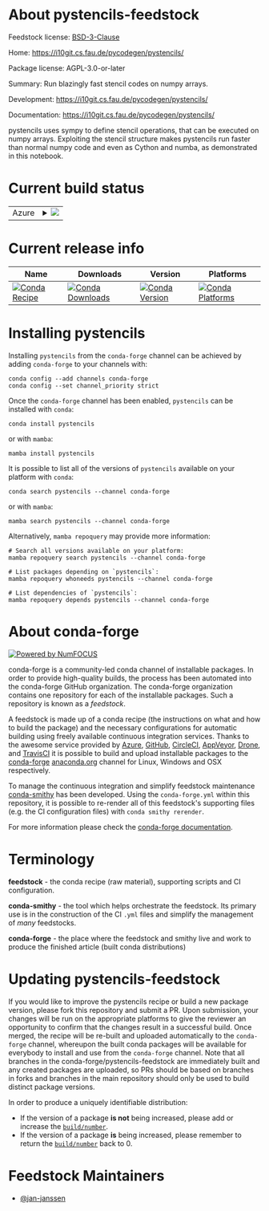 About pystencils-feedstock
==========================

Feedstock license: [BSD-3-Clause](https://github.com/conda-forge/pystencils-feedstock/blob/main/LICENSE.txt)

Home: https://i10git.cs.fau.de/pycodegen/pystencils/

Package license: AGPL-3.0-or-later

Summary: Run blazingly fast stencil codes on numpy arrays.

Development: https://i10git.cs.fau.de/pycodegen/pystencils/

Documentation: https://i10git.cs.fau.de/pycodegen/pystencils/

pystencils uses sympy to define stencil operations, that can be
executed on numpy arrays. Exploiting the stencil structure makes
pystencils run faster than normal numpy code and even as Cython and
numba, as demonstrated in this notebook.


Current build status
====================


<table>
    
  <tr>
    <td>Azure</td>
    <td>
      <details>
        <summary>
          <a href="https://dev.azure.com/conda-forge/feedstock-builds/_build/latest?definitionId=13109&branchName=main">
            <img src="https://dev.azure.com/conda-forge/feedstock-builds/_apis/build/status/pystencils-feedstock?branchName=main">
          </a>
        </summary>
        <table>
          <thead><tr><th>Variant</th><th>Status</th></tr></thead>
          <tbody><tr>
              <td>linux_64_python3.10.____cpython</td>
              <td>
                <a href="https://dev.azure.com/conda-forge/feedstock-builds/_build/latest?definitionId=13109&branchName=main">
                  <img src="https://dev.azure.com/conda-forge/feedstock-builds/_apis/build/status/pystencils-feedstock?branchName=main&jobName=linux&configuration=linux%20linux_64_python3.10.____cpython" alt="variant">
                </a>
              </td>
            </tr><tr>
              <td>linux_64_python3.11.____cpython</td>
              <td>
                <a href="https://dev.azure.com/conda-forge/feedstock-builds/_build/latest?definitionId=13109&branchName=main">
                  <img src="https://dev.azure.com/conda-forge/feedstock-builds/_apis/build/status/pystencils-feedstock?branchName=main&jobName=linux&configuration=linux%20linux_64_python3.11.____cpython" alt="variant">
                </a>
              </td>
            </tr><tr>
              <td>linux_64_python3.12.____cpython</td>
              <td>
                <a href="https://dev.azure.com/conda-forge/feedstock-builds/_build/latest?definitionId=13109&branchName=main">
                  <img src="https://dev.azure.com/conda-forge/feedstock-builds/_apis/build/status/pystencils-feedstock?branchName=main&jobName=linux&configuration=linux%20linux_64_python3.12.____cpython" alt="variant">
                </a>
              </td>
            </tr><tr>
              <td>linux_64_python3.8.____cpython</td>
              <td>
                <a href="https://dev.azure.com/conda-forge/feedstock-builds/_build/latest?definitionId=13109&branchName=main">
                  <img src="https://dev.azure.com/conda-forge/feedstock-builds/_apis/build/status/pystencils-feedstock?branchName=main&jobName=linux&configuration=linux%20linux_64_python3.8.____cpython" alt="variant">
                </a>
              </td>
            </tr><tr>
              <td>linux_64_python3.9.____73_pypy</td>
              <td>
                <a href="https://dev.azure.com/conda-forge/feedstock-builds/_build/latest?definitionId=13109&branchName=main">
                  <img src="https://dev.azure.com/conda-forge/feedstock-builds/_apis/build/status/pystencils-feedstock?branchName=main&jobName=linux&configuration=linux%20linux_64_python3.9.____73_pypy" alt="variant">
                </a>
              </td>
            </tr><tr>
              <td>linux_64_python3.9.____cpython</td>
              <td>
                <a href="https://dev.azure.com/conda-forge/feedstock-builds/_build/latest?definitionId=13109&branchName=main">
                  <img src="https://dev.azure.com/conda-forge/feedstock-builds/_apis/build/status/pystencils-feedstock?branchName=main&jobName=linux&configuration=linux%20linux_64_python3.9.____cpython" alt="variant">
                </a>
              </td>
            </tr><tr>
              <td>osx_64_python3.10.____cpython</td>
              <td>
                <a href="https://dev.azure.com/conda-forge/feedstock-builds/_build/latest?definitionId=13109&branchName=main">
                  <img src="https://dev.azure.com/conda-forge/feedstock-builds/_apis/build/status/pystencils-feedstock?branchName=main&jobName=osx&configuration=osx%20osx_64_python3.10.____cpython" alt="variant">
                </a>
              </td>
            </tr><tr>
              <td>osx_64_python3.11.____cpython</td>
              <td>
                <a href="https://dev.azure.com/conda-forge/feedstock-builds/_build/latest?definitionId=13109&branchName=main">
                  <img src="https://dev.azure.com/conda-forge/feedstock-builds/_apis/build/status/pystencils-feedstock?branchName=main&jobName=osx&configuration=osx%20osx_64_python3.11.____cpython" alt="variant">
                </a>
              </td>
            </tr><tr>
              <td>osx_64_python3.12.____cpython</td>
              <td>
                <a href="https://dev.azure.com/conda-forge/feedstock-builds/_build/latest?definitionId=13109&branchName=main">
                  <img src="https://dev.azure.com/conda-forge/feedstock-builds/_apis/build/status/pystencils-feedstock?branchName=main&jobName=osx&configuration=osx%20osx_64_python3.12.____cpython" alt="variant">
                </a>
              </td>
            </tr><tr>
              <td>osx_64_python3.8.____cpython</td>
              <td>
                <a href="https://dev.azure.com/conda-forge/feedstock-builds/_build/latest?definitionId=13109&branchName=main">
                  <img src="https://dev.azure.com/conda-forge/feedstock-builds/_apis/build/status/pystencils-feedstock?branchName=main&jobName=osx&configuration=osx%20osx_64_python3.8.____cpython" alt="variant">
                </a>
              </td>
            </tr><tr>
              <td>osx_64_python3.9.____73_pypy</td>
              <td>
                <a href="https://dev.azure.com/conda-forge/feedstock-builds/_build/latest?definitionId=13109&branchName=main">
                  <img src="https://dev.azure.com/conda-forge/feedstock-builds/_apis/build/status/pystencils-feedstock?branchName=main&jobName=osx&configuration=osx%20osx_64_python3.9.____73_pypy" alt="variant">
                </a>
              </td>
            </tr><tr>
              <td>osx_64_python3.9.____cpython</td>
              <td>
                <a href="https://dev.azure.com/conda-forge/feedstock-builds/_build/latest?definitionId=13109&branchName=main">
                  <img src="https://dev.azure.com/conda-forge/feedstock-builds/_apis/build/status/pystencils-feedstock?branchName=main&jobName=osx&configuration=osx%20osx_64_python3.9.____cpython" alt="variant">
                </a>
              </td>
            </tr><tr>
              <td>win_64_python3.10.____cpython</td>
              <td>
                <a href="https://dev.azure.com/conda-forge/feedstock-builds/_build/latest?definitionId=13109&branchName=main">
                  <img src="https://dev.azure.com/conda-forge/feedstock-builds/_apis/build/status/pystencils-feedstock?branchName=main&jobName=win&configuration=win%20win_64_python3.10.____cpython" alt="variant">
                </a>
              </td>
            </tr><tr>
              <td>win_64_python3.11.____cpython</td>
              <td>
                <a href="https://dev.azure.com/conda-forge/feedstock-builds/_build/latest?definitionId=13109&branchName=main">
                  <img src="https://dev.azure.com/conda-forge/feedstock-builds/_apis/build/status/pystencils-feedstock?branchName=main&jobName=win&configuration=win%20win_64_python3.11.____cpython" alt="variant">
                </a>
              </td>
            </tr><tr>
              <td>win_64_python3.12.____cpython</td>
              <td>
                <a href="https://dev.azure.com/conda-forge/feedstock-builds/_build/latest?definitionId=13109&branchName=main">
                  <img src="https://dev.azure.com/conda-forge/feedstock-builds/_apis/build/status/pystencils-feedstock?branchName=main&jobName=win&configuration=win%20win_64_python3.12.____cpython" alt="variant">
                </a>
              </td>
            </tr><tr>
              <td>win_64_python3.8.____cpython</td>
              <td>
                <a href="https://dev.azure.com/conda-forge/feedstock-builds/_build/latest?definitionId=13109&branchName=main">
                  <img src="https://dev.azure.com/conda-forge/feedstock-builds/_apis/build/status/pystencils-feedstock?branchName=main&jobName=win&configuration=win%20win_64_python3.8.____cpython" alt="variant">
                </a>
              </td>
            </tr><tr>
              <td>win_64_python3.9.____73_pypy</td>
              <td>
                <a href="https://dev.azure.com/conda-forge/feedstock-builds/_build/latest?definitionId=13109&branchName=main">
                  <img src="https://dev.azure.com/conda-forge/feedstock-builds/_apis/build/status/pystencils-feedstock?branchName=main&jobName=win&configuration=win%20win_64_python3.9.____73_pypy" alt="variant">
                </a>
              </td>
            </tr><tr>
              <td>win_64_python3.9.____cpython</td>
              <td>
                <a href="https://dev.azure.com/conda-forge/feedstock-builds/_build/latest?definitionId=13109&branchName=main">
                  <img src="https://dev.azure.com/conda-forge/feedstock-builds/_apis/build/status/pystencils-feedstock?branchName=main&jobName=win&configuration=win%20win_64_python3.9.____cpython" alt="variant">
                </a>
              </td>
            </tr>
          </tbody>
        </table>
      </details>
    </td>
  </tr>
</table>

Current release info
====================

| Name | Downloads | Version | Platforms |
| --- | --- | --- | --- |
| [![Conda Recipe](https://img.shields.io/badge/recipe-pystencils-green.svg)](https://anaconda.org/conda-forge/pystencils) | [![Conda Downloads](https://img.shields.io/conda/dn/conda-forge/pystencils.svg)](https://anaconda.org/conda-forge/pystencils) | [![Conda Version](https://img.shields.io/conda/vn/conda-forge/pystencils.svg)](https://anaconda.org/conda-forge/pystencils) | [![Conda Platforms](https://img.shields.io/conda/pn/conda-forge/pystencils.svg)](https://anaconda.org/conda-forge/pystencils) |

Installing pystencils
=====================

Installing `pystencils` from the `conda-forge` channel can be achieved by adding `conda-forge` to your channels with:

```
conda config --add channels conda-forge
conda config --set channel_priority strict
```

Once the `conda-forge` channel has been enabled, `pystencils` can be installed with `conda`:

```
conda install pystencils
```

or with `mamba`:

```
mamba install pystencils
```

It is possible to list all of the versions of `pystencils` available on your platform with `conda`:

```
conda search pystencils --channel conda-forge
```

or with `mamba`:

```
mamba search pystencils --channel conda-forge
```

Alternatively, `mamba repoquery` may provide more information:

```
# Search all versions available on your platform:
mamba repoquery search pystencils --channel conda-forge

# List packages depending on `pystencils`:
mamba repoquery whoneeds pystencils --channel conda-forge

# List dependencies of `pystencils`:
mamba repoquery depends pystencils --channel conda-forge
```


About conda-forge
=================

[![Powered by
NumFOCUS](https://img.shields.io/badge/powered%20by-NumFOCUS-orange.svg?style=flat&colorA=E1523D&colorB=007D8A)](https://numfocus.org)

conda-forge is a community-led conda channel of installable packages.
In order to provide high-quality builds, the process has been automated into the
conda-forge GitHub organization. The conda-forge organization contains one repository
for each of the installable packages. Such a repository is known as a *feedstock*.

A feedstock is made up of a conda recipe (the instructions on what and how to build
the package) and the necessary configurations for automatic building using freely
available continuous integration services. Thanks to the awesome service provided by
[Azure](https://azure.microsoft.com/en-us/services/devops/), [GitHub](https://github.com/),
[CircleCI](https://circleci.com/), [AppVeyor](https://www.appveyor.com/),
[Drone](https://cloud.drone.io/welcome), and [TravisCI](https://travis-ci.com/)
it is possible to build and upload installable packages to the
[conda-forge](https://anaconda.org/conda-forge) [anaconda.org](https://anaconda.org/)
channel for Linux, Windows and OSX respectively.

To manage the continuous integration and simplify feedstock maintenance
[conda-smithy](https://github.com/conda-forge/conda-smithy) has been developed.
Using the ``conda-forge.yml`` within this repository, it is possible to re-render all of
this feedstock's supporting files (e.g. the CI configuration files) with ``conda smithy rerender``.

For more information please check the [conda-forge documentation](https://conda-forge.org/docs/).

Terminology
===========

**feedstock** - the conda recipe (raw material), supporting scripts and CI configuration.

**conda-smithy** - the tool which helps orchestrate the feedstock.
                   Its primary use is in the construction of the CI ``.yml`` files
                   and simplify the management of *many* feedstocks.

**conda-forge** - the place where the feedstock and smithy live and work to
                  produce the finished article (built conda distributions)


Updating pystencils-feedstock
=============================

If you would like to improve the pystencils recipe or build a new
package version, please fork this repository and submit a PR. Upon submission,
your changes will be run on the appropriate platforms to give the reviewer an
opportunity to confirm that the changes result in a successful build. Once
merged, the recipe will be re-built and uploaded automatically to the
`conda-forge` channel, whereupon the built conda packages will be available for
everybody to install and use from the `conda-forge` channel.
Note that all branches in the conda-forge/pystencils-feedstock are
immediately built and any created packages are uploaded, so PRs should be based
on branches in forks and branches in the main repository should only be used to
build distinct package versions.

In order to produce a uniquely identifiable distribution:
 * If the version of a package **is not** being increased, please add or increase
   the [``build/number``](https://docs.conda.io/projects/conda-build/en/latest/resources/define-metadata.html#build-number-and-string).
 * If the version of a package **is** being increased, please remember to return
   the [``build/number``](https://docs.conda.io/projects/conda-build/en/latest/resources/define-metadata.html#build-number-and-string)
   back to 0.

Feedstock Maintainers
=====================

* [@jan-janssen](https://github.com/jan-janssen/)

